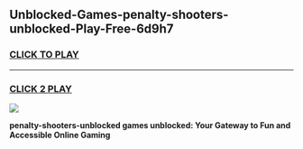 
## Unblocked-Games-penalty-shooters-unblocked-Play-Free-6d9h7
<h3>
<a href="https://premium76.site?title=penalty-shooters-unblocked&ref=18A1">CLICK TO PLAY</a></h3>
<hr>

<h3>
<a href="https://premium76.site?title=penalty-shooters-unblocked&ref=18A1">CLICK 2 PLAY</a>
  
</h3>

<a href="https://premium76.site?title=penalty-shooters-unblocked&ref=18A1"><img src="https://clearcache.store/games.png"></a>


**penalty-shooters-unblocked games unblocked: Your Gateway to Fun and Accessible Online Gaming**
